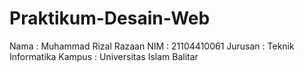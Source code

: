 # Praktikum-Desain-Web
Nama : Muhammad Rizal Razaan NIM : 21104410061 Jurusan : Teknik Informatika Kampus : Universitas Islam Balitar
